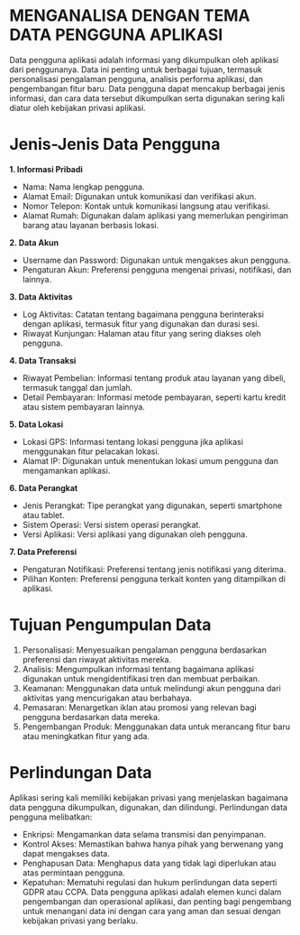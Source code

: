 # MENGANALISA DENGAN TEMA DATA PENGGUNA APLIKASI

Data pengguna aplikasi adalah informasi yang dikumpulkan oleh aplikasi dari penggunanya. Data ini penting untuk berbagai tujuan, termasuk personalisasi pengalaman pengguna, analisis performa aplikasi, dan pengembangan fitur baru. Data pengguna dapat mencakup berbagai jenis informasi, dan cara data tersebut dikumpulkan serta digunakan sering kali diatur oleh kebijakan privasi aplikasi.

# Jenis-Jenis Data Pengguna

**1. Informasi Pribadi**
- Nama: Nama lengkap pengguna.
- Alamat Email: Digunakan untuk komunikasi dan verifikasi akun.
- Nomor Telepon: Kontak untuk komunikasi langsung atau verifikasi.
- Alamat Rumah: Digunakan dalam aplikasi yang memerlukan pengiriman barang atau layanan berbasis lokasi.

**2. Data Akun**
- Username dan Password: Digunakan untuk mengakses akun pengguna.
- Pengaturan Akun: Preferensi pengguna mengenai privasi, notifikasi, dan lainnya.

**3. Data Aktivitas**
- Log Aktivitas: Catatan tentang bagaimana pengguna berinteraksi dengan aplikasi, termasuk fitur yang digunakan dan durasi sesi.
- Riwayat Kunjungan: Halaman atau fitur yang sering diakses oleh pengguna.

**4. Data Transaksi**
- Riwayat Pembelian: Informasi tentang produk atau layanan yang dibeli, termasuk tanggal dan jumlah.
- Detail Pembayaran: Informasi metode pembayaran, seperti kartu kredit atau sistem pembayaran lainnya.

**5. Data Lokasi**
- Lokasi GPS: Informasi tentang lokasi pengguna jika aplikasi menggunakan fitur pelacakan lokasi.
- Alamat IP: Digunakan untuk menentukan lokasi umum pengguna dan mengamankan aplikasi.

**6. Data Perangkat**
- Jenis Perangkat: Tipe perangkat yang digunakan, seperti smartphone atau tablet.
- Sistem Operasi: Versi sistem operasi perangkat.
- Versi Aplikasi: Versi aplikasi yang digunakan oleh pengguna.

**7. Data Preferensi**
- Pengaturan Notifikasi: Preferensi tentang jenis notifikasi yang diterima.
- Pilihan Konten: Preferensi pengguna terkait konten yang ditampilkan di aplikasi.

# Tujuan Pengumpulan Data
1. Personalisasi: Menyesuaikan pengalaman pengguna berdasarkan preferensi dan riwayat aktivitas mereka.
2. Analisis: Mengumpulkan informasi tentang bagaimana aplikasi digunakan untuk mengidentifikasi tren dan membuat perbaikan.
3. Keamanan: Menggunakan data untuk melindungi akun pengguna dari aktivitas yang mencurigakan atau berbahaya.
4. Pemasaran: Menargetkan iklan atau promosi yang relevan bagi pengguna berdasarkan data mereka.
5. Pengembangan Produk: Menggunakan data untuk merancang fitur baru atau meningkatkan fitur yang ada.

# Perlindungan Data
Aplikasi sering kali memiliki kebijakan privasi yang menjelaskan bagaimana data pengguna dikumpulkan, digunakan, dan dilindungi. Perlindungan data pengguna melibatkan:

- Enkripsi: Mengamankan data selama transmisi dan penyimpanan.
- Kontrol Akses: Memastikan bahwa hanya pihak yang berwenang yang dapat mengakses data.
- Penghapusan Data: Menghapus data yang tidak lagi diperlukan atau atas permintaan pengguna.
- Kepatuhan: Mematuhi regulasi dan hukum perlindungan data seperti GDPR atau CCPA.
Data pengguna aplikasi adalah elemen kunci dalam pengembangan dan operasional aplikasi, dan penting bagi pengembang untuk menangani data ini dengan cara yang aman dan sesuai dengan kebijakan privasi yang berlaku.
